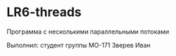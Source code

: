 # LR6-threads
Программа с несколькими параллельными потоками

Выполнил: студент группы МО-171 Зверев Иван

